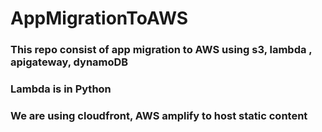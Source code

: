 # AppMigrationToAWS




### This repo consist of app migration to AWS using s3, lambda , apigateway, dynamoDB
### Lambda is in Python
### We are using cloudfront, AWS amplify to host static content
